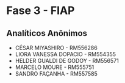 # Fase 3 - FIAP

## Analíticos Anônimos

- CÉSAR MIYASHIRO - RM556286
- LIORA VANESSA DOPACIO - RM554355
- HELDER GUALDI DE GODOY - RM556571
- MARCELO MOURE - RM555751
- SANDRO FAÇANHA - RM557585
